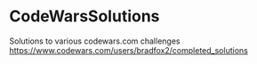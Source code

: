 # CodeWarsSolutions
Solutions to various codewars.com challenges
https://www.codewars.com/users/bradfox2/completed_solutions

